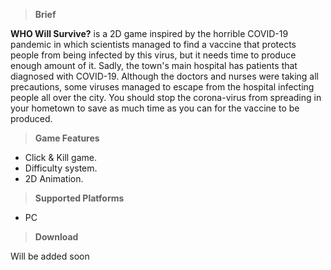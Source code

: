 >**Brief**

**WHO Will Survive?** is a 2D game inspired by the horrible COVID-19 pandemic in which scientists managed to find a vaccine that protects people from being infected by this virus, but it needs time to produce enough amount of it. Sadly, the town's main hospital has patients that diagnosed with COVID-19. Although the doctors and nurses were taking all precautions, some viruses managed to escape from the hospital infecting people all over the city. You should stop the corona-virus from spreading in your hometown to save as much time as you can for the vaccine to be produced.

>**Game Features**

* Click & Kill game.
* Difficulty system.
* 2D Animation.

>**Supported Platforms**

* PC

>**Download**

Will be added soon